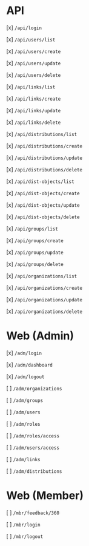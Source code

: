 # API

[x] `/api/login`

[x] `/api/users/list`

[x] `/api/users/create`

[x] `/api/users/update`

[x] `/api/users/delete`

[x] `/api/links/list`

[x] `/api/links/create`

[x] `/api/links/update`

[x] `/api/links/delete`

[x] `/api/distributions/list`

[x] `/api/distributions/create`

[x] `/api/distributions/update`

[x] `/api/distributions/delete`

[x] `/api/dist-objects/list`

[x] `/api/dist-objects/create`

[x] `/api/dist-objects/update`

[x] `/api/dist-objects/delete`

[x] `/api/groups/list`

[x] `/api/groups/create`

[x] `/api/groups/update`

[x] `/api/groups/delete`

[x] `/api/organizations/list`

[x] `/api/organizations/create`

[x] `/api/organizations/update`

[x] `/api/organizations/delete`

# Web (Admin)

[x] `/adm/login`

[x] `/adm/dashboard`

[x] `/adm/logout`

[ ] `/adm/organizations`

[ ] `/adm/groups`

[ ] `/adm/users`

[ ] `/adm/roles`

[ ] `/adm/roles/access`

[ ] `/adm/users/access`

[ ] `/adm/links`

[ ] `/adm/distributions`

# Web (Member)

[ ] `/mbr/feedback/360`

[ ] `/mbr/login`

[ ] `/mbr/logout`
